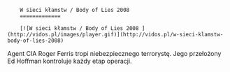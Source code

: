 
        W sieci kłamstw / Body of Lies 2008 
        =============
        
        [![W sieci kłamstw / Body of Lies 2008 ](http://vidos.pl/images/player.gif)](http://vidos.pl/w-sieci-klamstw-body-of-lies-2008)
        
        
 Agent CIA Roger Ferris tropi niebezpiecznego terrorystę. Jego przełożony Ed Hoffman kontroluje każdy etap operacji.
    